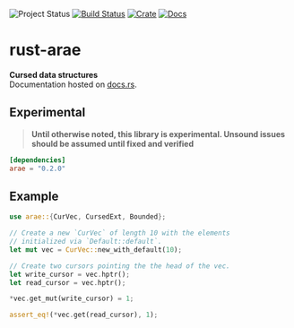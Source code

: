 ![Project Status](https://img.shields.io/badge/status-experimental-red)
[![Build Status](https://travis-ci.com/avitex/rust-arae.svg?branch=master)](https://travis-ci.com/avitex/rust-arae)
[![Crate](https://img.shields.io/crates/v/arae.svg)](https://crates.io/crates/arae)
[![Docs](https://docs.rs/arae/badge.svg)](https://docs.rs/arae)

# rust-arae

**Cursed data structures**  
Documentation hosted on [docs.rs](https://docs.rs/arae).

## Experimental

> **Until otherwise noted, this library is experimental. Unsound issues should be assumed until fixed and verified**

```toml
[dependencies]
arae = "0.2.0"
```

## Example

```rust
use arae::{CurVec, CursedExt, Bounded};

// Create a new `CurVec` of length 10 with the elements 
// initialized via `Default::default`.
let mut vec = CurVec::new_with_default(10);

// Create two cursors pointing the the head of the vec.
let write_cursor = vec.hptr();
let read_cursor = vec.hptr();

*vec.get_mut(write_cursor) = 1;

assert_eq!(*vec.get(read_cursor), 1);
```
